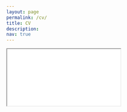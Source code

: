 ```yaml
---
layout: page
permalink: /cv/
title: CV
description:
nav: true
---
```


<iframe class="CV" src="/assets/pdf/THE_CV.2.pdf">

</iframe>
